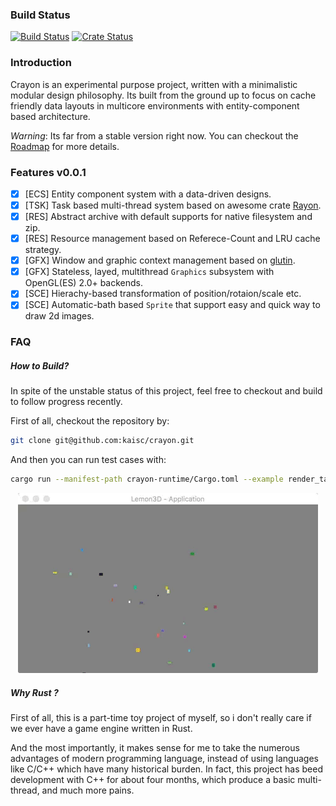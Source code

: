 ### Build Status
[![Build Status](https://travis-ci.org/kaisc/crayon.svg?branch=master)](https://travis-ci.org/kaisc/crayon)
[![Crate Status](http://meritbadge.herokuapp.com/crayon)](https://crates.io/crates/crayon)

### Introduction
Crayon is an experimental purpose project, written with a minimalistic modular design philosophy. Its built from the ground up to focus on cache friendly data layouts in multicore environments with entity-component based architecture.

*Warning*: Its far from a stable version right now. You can checkout the [Roadmap](https://trello.com/b/vDqw6L0x/crayon-roadmap) for more details.

### Features v0.0.1
- [x] \[ECS\] Entity component system with a data-driven designs.
- [x] \[TSK\] Task based multi-thread system based on awesome crate [Rayon](https://github.com/nikomatsakis/rayon.git).
- [x] \[RES\] Abstract archive with default supports for native filesystem and zip.
- [x] \[RES\] Resource management based on Referece-Count and LRU cache strategy.
- [x] \[GFX\] Window and graphic context management based on [glutin](https://github.com/tomaka/glutin).
- [x] \[GFX\] Stateless, layed, multithread `Graphics` subsystem with OpenGL(ES) 2.0+ backends.
- [x] \[SCE\] Hierachy-based transformation of position/rotaion/scale etc.
- [x] \[SCE\] Automatic-bath based `Sprite` that support easy and quick way to draw 2d images.

### FAQ

##### How to Build?
In spite of the unstable status of this project, feel free to checkout and build to follow progress recently.

First of all, checkout the repository by:
``` sh
git clone git@github.com:kaisc/crayon.git
```

And then you can run test cases with:
``` sh
cargo run --manifest-path crayon-runtime/Cargo.toml --example render_target
```

<p align="center">
  <img src="screenshots/sprite-particles.gif">
</p>

##### Why Rust ?

First of all, this is a part-time toy project of myself,  so i don't really care if we ever have a game engine written in Rust.

And the most importantly, it makes sense for me to take the numerous advantages of modern programming language, instead of using languages like C/C++ which have many historical burden. In fact, this project has beed development with C++ for about four months, which produce a basic multi-thread, and much more pains.
